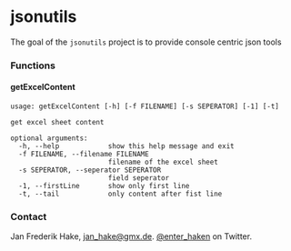 jsonutils
=========

The goal of the `jsonutils` project is to provide console centric json tools

### Functions

#### getExcelContent


```
usage: getExcelContent [-h] [-f FILENAME] [-s SEPERATOR] [-1] [-t]

get excel sheet content

optional arguments:
  -h, --help            show this help message and exit
  -f FILENAME, --filename FILENAME
                        filename of the excel sheet
  -s SEPERATOR, --seperator SEPERATOR
                        field seperator
  -1, --firstLine       show only first line
  -t, --tail            only content after fist line
```

### Contact

Jan Frederik Hake, <jan_hake@gmx.de>. [@enter_haken](https://twitter.com/enter_haken) on Twitter.

